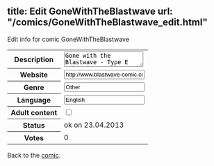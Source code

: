 title: Edit GoneWithTheBlastwave
url: "/comics/GoneWithTheBlastwave_edit.html"
---
Edit info for comic GoneWithTheBlastwave

<form name="comic" action="http://gaepostmail.appengine.com/comic" name="post">
<table class="comicinfo">
<tr>
<th>Description</th><td><textarea name="description">Gone with the Blastwave - Type E webcomic.</textarea></td>
</tr>
<tr>
<th>Website</th><td><input type="text" name="url" value="http://www.blastwave-comic.com/index.php?p=comic&amp;nro=1"/></td>
</tr>
<tr>
<th>Genre</th><td><input type="text" name="genre" value="Other"/></td>
</tr>
<tr>
<th>Language</th><td><input type="text" name="language" value="English"/></td>
</tr>
<tr>
<th>Adult content</th><td><input type="checkbox" name="adult" value="adult" /></td>
</tr>
<tr>
<th>Status</th><td>ok on 23.04.2013</td>
</tr>
<tr>
<th>Votes</th><td>0</div></td>
</tr>
</table>
</form>

Back to the [comic](/comics/GoneWithTheBlastwave.html).
